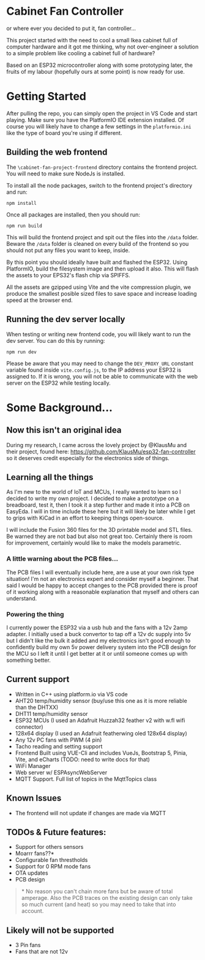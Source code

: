 # Cabinet Fan Controller
or where ever you decided to put it, fan controller...

This project started with the need to cool a small Ikea cabinet full of computer hardware and it got me thinking, why not over-engineer a solution to a simple problem like cooling a cabinet full of hardware?

Based on an ESP32 microcontroller along with some prototyping later, the fruits of my labour (hopefully ours at some point) is now ready for use.

# Getting Started
After pulling the repo, you can simply open the project in VS Code and start playing. Make sure you have the PlatformIO IDE extension installed. Of course you will likely have to change a few settings in the `platformio.ini` like the type of board you're using if different.

## Building the web frontend
The `\cabinet-fan-project-frontend` directory contains the frontend project. You will need to make sure NodeJs is installed. 

To install all the node packages, switch to the frontend project's directory and run:

`npm install`

Once all packages are installed, then you should run:

`npm run build`

This will build the frontend project and spit out the files into the `/data` folder. Beware the `/data` folder is cleaned on every build of the frontend so you should not put any files you want to keep, inside. 

By this point you should ideally have built and flashed the ESP32. Using PlatformIO, build the filesystem image and then upload it also. This will flash the assets to your EPS32's flash chip via SPIFFS.

All the assets are gzipped using Vite and the vite compression plugin, we produce the smallest posible sized files to save space and increase loading speed at the browser end.

## Running the dev server locally
When testing or writing new frontend code, you will likely want to run the dev server. You can do this by running:

`npm run dev`

Please be aware that you may need to change the `DEV_PROXY_URL` constant variable found inside `vite.config.js`, to the IP address your ESP32 is assigned to. If it is wrong, you will not be able to communicate with the web server on the ESP32 while testing locally.

# Some Background...
## Now this isn't an original idea
During my research, I came across the lovely project by @KlausMu and their project, found here: https://github.com/KlausMu/esp32-fan-controller so it deserves credit especially for the electronics side of things. 

## Learning all the things
As I'm new to the world of IoT and MCUs, I really wanted to learn so I decided to write my own project.
I decided to make a prototype on a breadboard, test it, then I took it a step further and made it into a PCB on EasyEda. I will in time include these here but it will likely be later while I get to grips with KiCad in an effort to keeping things open-source.

I will include the Fusion 360 files for the 3D printable model and STL files. Be warned they are not bad but also not great too. Certainly there is room for improvement, certainly would like to make the models parametric.

### A little warning about the PCB files... 
The PCB files I will eventually include here, are a use at your own risk type situation! I'm not an electronics expert and consider myself a beginner. That said I would be happy to accept changes to the PCB provided there is proof of it working along with a reasonable explanation that myself and others can understand.

### Powering the thing
I currently power the ESP32 via a usb hub and the fans with a 12v 2amp adapter. I initially used a buck convertor to tap off a 12v dc supply into 5v but I didn't like the bulk it added and my electronics isn't good enough to confidently build my own 5v power delivery system into the PCB design for the MCU so I left it until I get better at it or until someone comes up with something better.

## Current support
* Written in C++ using platform.io via VS code
* AHT20 temp/humidity sensor (buy/use this one as it is more reliable than the DHTXX)
* DHT11 temp/humidity sensor
* ESP32 MCUs (I used an Adafruit Huzzah32 feather v2 with w.fl wifi connector)
* 128x64 display (I used an Adafruit featherwing oled 128x64 display)
* Any 12v PC fans with PWM (4 pin)
* Tacho reading and setting support 
* Frontend Built using VUE-Cli and includes VueJs, Bootstrap 5, Pinia, Vite, and eCharts (TODO: need to write docs for that)
* WiFi Manager
* Web server w/ ESPAsyncWebServer
* MQTT Support. Full list of topics in the MqttTopics class
  
## Known Issues
* The frontend will not update if changes are made via MQTT
  
## TODOs & Future features:
* Support for others sensors
* Moarrr fans??*
* Configurable fan threstholds 
* Support for 0 RPM mode fans
* OTA updates
* PCB design

> \* No reason you can't chain more fans but be aware of total amperage. Also the PCB traces on the existing design can only take so much current (and heat) so you may need to take that into account.

## Likely will not be supported
* 3 Pin fans
* Fans that are not 12v
